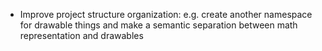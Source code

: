 * Improve project structure organization: e.g. create another namespace for drawable things and make a semantic separation between math representation and drawables
